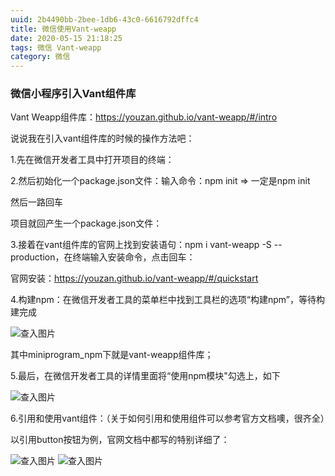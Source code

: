 ```yaml
---
uuid: 2b4490bb-2bee-1db6-43c0-6616792dffc4
title: 微信使用Vant-weapp
date: 2020-05-15 21:18:25
tags: 微信 Vant-weapp
category: 微信
---
```

### 微信小程序引入Vant组件库
Vant Weapp组件库：https://youzan.github.io/vant-weapp/#/intro
<!-- more -->
说说我在引入vant组件库的时候的操作方法吧：

1.先在微信开发者工具中打开项目的终端：

2.然后初始化一个package.json文件：输入命令：npm init  => 一定是npm init

然后一路回车

项目就回产生一个package.json文件：

3.接着在vant组件库的官网上找到安装语句：npm i vant-weapp -S --production，在终端输入安装命令，点击回车：

官网安装：https://youzan.github.io/vant-weapp/#/quickstart

4.构建npm：在微信开发者工具的菜单栏中找到工具栏的选项“构建npm”，等待构建完成

![查入图片](/01.webp)

其中miniprogram_npm下就是vant-weapp组件库；

5.最后，在微信开发者工具的详情里面将“使用npm模块"勾选上，如下

![查入图片](/02.webp)

6.引用和使用vant组件：（关于如何引用和使用组件可以参考官方文档噢，很齐全）

以引用button按钮为例，官网文档中都写的特别详细了：

![查入图片](/03.webp)
![查入图片](/04.webp)

